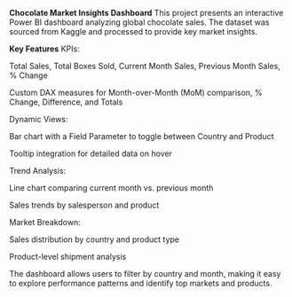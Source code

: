 
**Chocolate Market Insights Dashboard**
This project presents an interactive Power BI dashboard analyzing global chocolate sales.
The dataset was sourced from Kaggle and processed to provide key market insights.

**Key Features**
KPIs:

Total Sales, Total Boxes Sold, Current Month Sales, Previous Month Sales, % Change

Custom DAX measures for Month-over-Month (MoM) comparison, % Change, Difference, and Totals

Dynamic Views:

Bar chart with a Field Parameter to toggle between Country and Product

Tooltip integration for detailed data on hover

Trend Analysis:

Line chart comparing current month vs. previous month

Sales trends by salesperson and product

Market Breakdown:

Sales distribution by country and product type

Product-level shipment analysis

The dashboard allows users to filter by country and month, making it easy to explore performance patterns and identify top markets and products.
